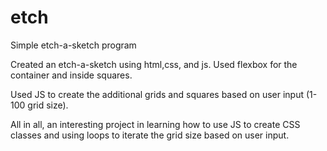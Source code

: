 # etch
Simple etch-a-sketch program


Created an etch-a-sketch using html,css, and js. Used flexbox for the container and inside squares.

Used JS to create the additional grids and squares based on user input (1-100 grid size).

All in all, an interesting project in learning how to use JS to create CSS classes and using loops to iterate the grid size based on user input.
